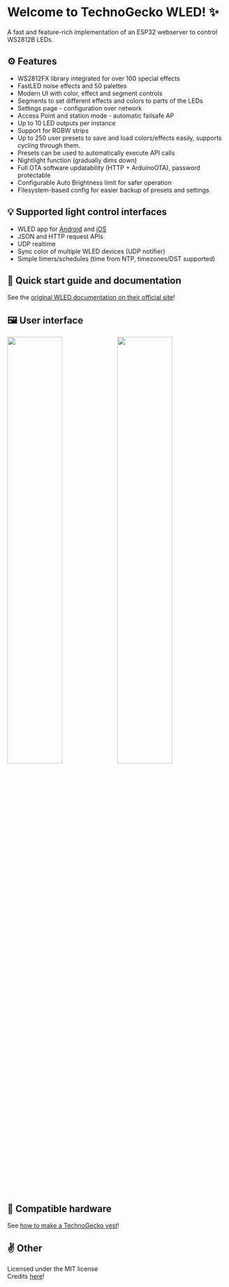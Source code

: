 # Welcome to TechnoGecko WLED! ✨

A fast and feature-rich implementation of an ESP32 webserver to control WS2812B LEDs.

## ⚙️ Features
- WS2812FX library integrated for over 100 special effects  
- FastLED noise effects and 50 palettes  
- Modern UI with color, effect and segment controls  
- Segments to set different effects and colors to parts of the LEDs  
- Settings page - configuration over network  
- Access Point and station mode - automatic failsafe AP  
- Up to 10 LED outputs per instance
- Support for RGBW strips  
- Up to 250 user presets to save and load colors/effects easily, supports cycling through them.  
- Presets can be used to automatically execute API calls  
- Nightlight function (gradually dims down)  
- Full OTA software updatability (HTTP + ArduinoOTA), password protectable  
- Configurable Auto Brightness limit for safer operation  
- Filesystem-based config for easier backup of presets and settings  

## 💡 Supported light control interfaces
- WLED app for [Android](https://play.google.com/store/apps/details?id=com.aircoookie.WLED) and [iOS](https://apps.apple.com/us/app/wled/id1475695033)
- JSON and HTTP request APIs  
- UDP realtime  
- Sync color of multiple WLED devices (UDP notifier)  
- Simple timers/schedules (time from NTP, timezones/DST supported)  

## 📲 Quick start guide and documentation

See the [original WLED documentation on their official site](https://kno.wled.ge)!

## 🖼️ User interface
<img src="/images/macbook-pro-space-gray-on-the-wooden-table.jpg" width="50%"><img src="/images/walking-with-iphone-x.jpg" width="50%">

## 💾 Compatible hardware

See [how to make a TechnoGecko vest](https://wiki.technogecko.org/orange_vest)!

## ✌️ Other

Licensed under the MIT license  
Credits [here](https://kno.wled.ge/about/contributors/)!
